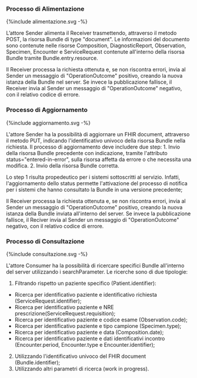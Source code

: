 ### Processo di Alimentazione 
<p>{%include alimentazione.svg -%}</p>
L’attore Sender alimenta il Receiver trasmettendo, attraverso il metodo POST, la risorsa Bundle di type "document". Le informazioni del documento sono contenute nelle risorse Composition, DiagnosticReport, Observation, Specimen, Encounter e ServiceRequest contenute all'interno della risorsa Bundle tramite Bundle.entry.resource.

Il Receiver processa la richiesta ottenuta e, se non riscontra errori, invia al Sender un messaggio di "OperationOutcome" positivo, creando la nuova istanza della Bundle nel server. Se invece la pubblicazione fallisce, il Receiver invia al Sender un messaggio di "OperationOutcome" negativo, con il relativo codice di errore.

### Processo di Aggiornamento 
<p>{%include aggiornamento.svg -%}</p>
L'attore Sender ha la possibilità di aggiornare un FHIR document, attraverso il metodo PUT, indicando l'identificativo univoco della risorsa Bundle nella richiesta.
Il processo di aggiornamento deve includere due step:
1. Invio della risorsa Bundle precedente con indicazione, tramite l'attributo status="entered-in-error", sulla risorsa affetta da errore o che necessita una modifica.
2. Invio della risorsa Bundle corretta.

Lo step 1 risulta propedeutico per i sistemi sottoscritti al servizio. Infatti, l'aggiornamento dello status permette l'attivazione del processo di notifica per i sistemi che hanno consultato la Bundle in una versione precedente;

Il Receiver processa la richiesta ottenuta e, se non riscontra errori, invia al Sender un messaggio di "OperationOutcome" positivo, creando la nuova istanza della Bundle inviata all'interno del server. Se invece la pubblicazione fallisce, il Reciver invia al Sender un messaggio di "OperationOutcome" negativo, con il relativo codice di errore.

### Processo di Consultazione
<p>{%include consultazione.svg -%}</p>
L'attore Consumer ha la possibilità di ricercare specifici Bundle all'interno del server utilizzando i searchParameter. 
Le ricerche sono di due tipologie:

1. Filtrando rispetto un paziente specifico (Patient.identifier):
- Ricerca per identificativo paziente e identificativo richiesta (ServiceRequest.identifier);
- Ricerca per identificativo paziente e NRE prescrizione(ServiceRequest.requisition);
- Ricerca per identificativo paziente e codice esame (Observation.code);
- Ricerca per identificativo paziente e tipo campione (Specimen.type);
- Ricerca per identificativo paziente e data (Composition.date);
- Ricerca per identificativo paziente e dati identificativi incontro (Encounter.period, Encounter.type e Encounter.identifier);
2. Utilizzando l'identificativo univoco del FHIR document (Bundle.identifier);
3. Utilizzando altri parametri di ricerca (work in progress).